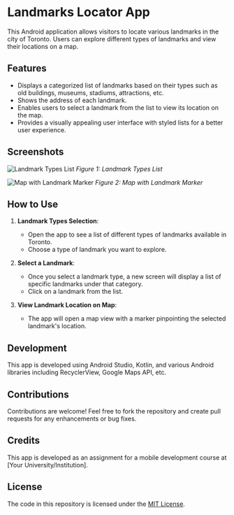 # Landmarks Locator App

This Android application allows visitors to locate various landmarks in the city of Toronto. Users can explore different types of landmarks and view their locations on a map.

## Features

- Displays a categorized list of landmarks based on their types such as old buildings, museums, stadiums, attractions, etc.
- Shows the address of each landmark.
- Enables users to select a landmark from the list to view its location on the map.
- Provides a visually appealing user interface with styled lists for a better user experience.

## Screenshots

![Landmark Types List](/screenshots/landmark_types_list.png)
*Figure 1: Landmark Types List*

![Map with Landmark Marker](/screenshots/landmark_map.png)
*Figure 2: Map with Landmark Marker*

## How to Use

1. **Landmark Types Selection**:
   - Open the app to see a list of different types of landmarks available in Toronto.
   - Choose a type of landmark you want to explore.

2. **Select a Landmark**:
   - Once you select a landmark type, a new screen will display a list of specific landmarks under that category.
   - Click on a landmark from the list.

3. **View Landmark Location on Map**:
   - The app will open a map view with a marker pinpointing the selected landmark's location.

## Development

This app is developed using Android Studio, Kotlin, and various Android libraries including RecyclerView, Google Maps API, etc.

## Contributions

Contributions are welcome! Feel free to fork the repository and create pull requests for any enhancements or bug fixes.

## Credits

This app is developed as an assignment for a mobile development course at [Your University/Institution].

## License

The code in this repository is licensed under the [MIT License](LICENSE).
